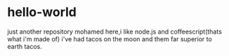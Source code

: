# hello-world
just another repository
mohamed here,i like node.js and coffeescript(thats what i'm made of)
i've had tacos on the moon and them far superior to earth tacos.
